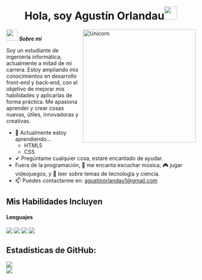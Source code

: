 <!DOCTYPE html>

<h1 align="center"><b>Hola, soy Agustín Orlandau</b><img src="https://media.giphy.com/media/hvRJCLFzcasrR4ia7z/giphy.gif" width="35"></h1>
<!--  -->
<img align="right" width="300px" alt="Unicorn" src="[https://media.giphy.com/media/hWhzyAxIu6rVS5AKbP/giphy.gif](https://i.giphy.com/media/v1.Y2lkPTc5MGI3NjExbG03bXF1NXZsaXMzYnM2OTI4bWd0Mm12cWI5dGdxYWhjMW16a29zeiZlcD12MV9pbnRlcm5hbF9naWZfYnlfaWQmY3Q9Zw/qgQUggAC3Pfv687qPC/giphy.gif)" />


<img src="https://media.giphy.com/media/ObNTw8Uzwy6KQ/giphy.gif" width="30px">&nbsp;***Sobre mí***

Soy un estudiante de ingeniería informática, actualmente a mitad de mi carrera. Estoy ampliando mis conocimientos en desarrollo front-end y back-end, con el objetivo de mejorar mis habilidades y aplicarlas de forma práctica. Me apasiona aprender y crear cosas nuevas, útiles, innovadoras y creativas.


- 🌱 Actualmente estoy aprendiendo...  
  - HTML5  
  - CSS  
- ✔ Pregúntame cualquier cosa, estaré encantado de ayudar.  
- Fuera de la programación, 🎵 me encanta escuchar música, 🎮 jugar videojuegos, y 📖 leer sobre temas de tecnología y ciencia.  
- 📫 Puedes contactarme en: <a href="agustinorlandau1@gmail.com">agustinorlandau1@gmail.com</a>
## Mis Habilidades Incluyen

<h4> Lenguajes </h4>
<span> 
  <img src="https://img.shields.io/badge/HTML5-E34F26?style=for-the-badge&logo=html5&logoColor=white">
  <img src="https://img.shields.io/badge/CSS3-1572B6?style=for-the-badge&logo=css3&logoColor=white">
  <img src="https://img.shields.io/badge/Java-ED8B00?style=for-the-badge&logo=java&logoColor=white">
  <img src="https://img.shields.io/badge/python-3670A0?style=for-the-badge&logo=python&logoColor=ffdd54">
</span>

<h2>Estadísticas de GitHub:</h2> 

[![](https://github-readme-stats.vercel.app/api?username=agustinorlandau1&show_icons=true&theme=tokyonight&hide_border=true&locale=en)](https://github.com/agustinorlandau1)  
[![](https://github-readme-streak-stats.herokuapp.com/?user=agustinorlandau1&theme=material-palenight)](https://github.com/agustinorlandau1)

